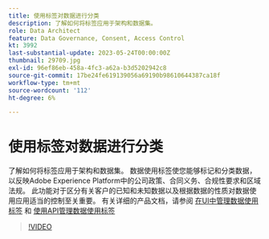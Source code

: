 ```yaml
---
title: 使用标签对数据进行分类
description: 了解如何将标签应用于架构和数据集。
role: Data Architect
feature: Data Governance, Consent, Access Control
kt: 3992
last-substantial-update: 2023-05-24T00:00:00Z
thumbnail: 29709.jpg
exl-id: 96ef86eb-458a-4fc3-a62a-b3d5202942c8
source-git-commit: 17be24fe619139056a69190b98610644387ca18f
workflow-type: tm+mt
source-wordcount: '112'
ht-degree: 6%

---
```


# 使用标签对数据进行分类

了解如何将标签应用于架构和数据集。 数据使用标签使您能够标记和分类数据，以反映Adobe Experience Platform中的公司政策、合同义务、合规性要求和区域法规。 此功能对于区分有关客户的已知和未知数据以及根据数据的性质对数据使用应用适当的控制至关重要。 有关详细的产品文档，请参阅 [在UI中管理数据使用标签](https://experienceleague.adobe.com/docs/experience-platform/data-governance/labels/user-guide.html?lang=zh-Hant) 和 [使用API管理数据使用标签](https://experienceleague.adobe.com/docs/experience-platform/data-governance/labels/dataset-api.html)

>[!VIDEO](https://video.tv.adobe.com/v/29709?learn=on)

